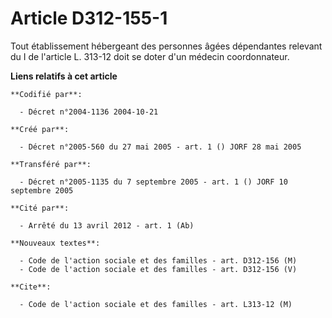 # Article D312-155-1

Tout établissement hébergeant des personnes âgées dépendantes relevant du I de l'article L. 313-12 doit se doter d'un médecin
coordonnateur.

**Liens relatifs à cet article**

	**Codifié par**:

	  - Décret n°2004-1136 2004-10-21

	**Créé par**:

	  - Décret n°2005-560 du 27 mai 2005 - art. 1 () JORF 28 mai 2005

	**Transféré par**:

	  - Décret n°2005-1135 du 7 septembre 2005 - art. 1 () JORF 10 septembre 2005

	**Cité par**:

	  - Arrêté du 13 avril 2012 - art. 1 (Ab)

	**Nouveaux textes**:

	  - Code de l'action sociale et des familles - art. D312-156 (M)
	  - Code de l'action sociale et des familles - art. D312-156 (V)

	**Cite**:

	  - Code de l'action sociale et des familles - art. L313-12 (M)
